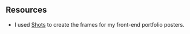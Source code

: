## Resources

- I used [Shots](https://shots.so) to create the frames for my front-end portfolio posters.
